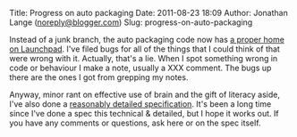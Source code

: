 Title: Progress on auto packaging
Date: 2011-08-23 18:09
Author: Jonathan Lange (noreply@blogger.com)
Slug: progress-on-auto-packaging

Instead of a junk branch, the auto packaging code now has [a proper home
on Launchpad](https://launchpad.net/pkgme-binary). I've filed bugs for
all of the things that I could think of that were wrong with it.
Actually, that's a lie. When I spot something wrong in code or behaviour
I make a note, usually a XXX comment. The bugs up there are the ones I
got from grepping my notes.  
  
Anyway, minor rant on effective use of brain and the gift of literacy
aside, I've also done a [reasonably detailed
specification](https://wiki.ubuntu.com/AutomagicBinaryPackaging). It's
been a long time since I've done a spec this technical & detailed, but I
hope it works out. If you have any comments or questions, ask here or on
the spec itself.

